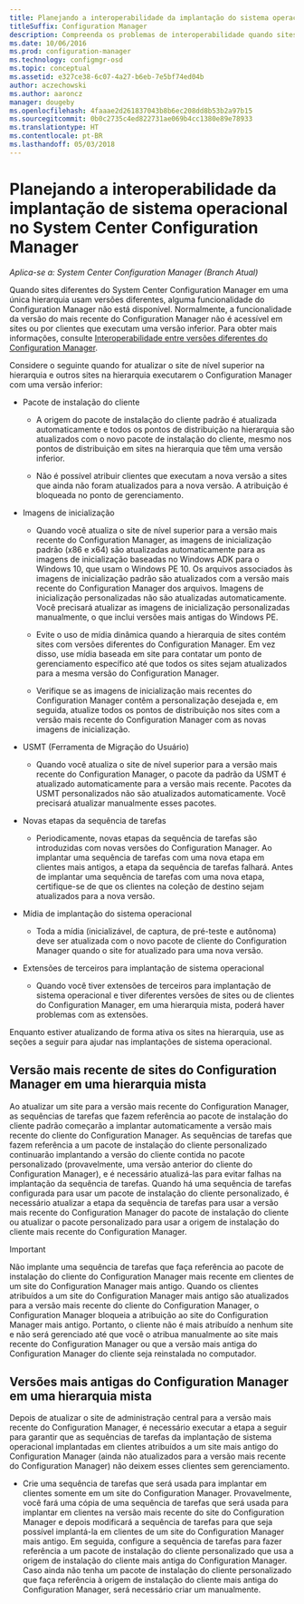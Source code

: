 ```yaml
---
title: Planejando a interoperabilidade da implantação do sistema operacional
titleSuffix: Configuration Manager
description: Compreenda os problemas de interoperabilidade quando sites diferentes do System Center Configuration Manager em uma única hierarquia usam versões diferentes.
ms.date: 10/06/2016
ms.prod: configuration-manager
ms.technology: configmgr-osd
ms.topic: conceptual
ms.assetid: e327ce38-6c07-4a27-b6eb-7e5bf74ed04b
author: aczechowski
ms.author: aaroncz
manager: dougeby
ms.openlocfilehash: 4faaae2d261837043b8b6ec208dd8b53b2a97b15
ms.sourcegitcommit: 0b0c2735c4ed822731ae069b4cc1380e89e78933
ms.translationtype: HT
ms.contentlocale: pt-BR
ms.lasthandoff: 05/03/2018
---
```

# <a name="planning-for-operating-system-deployment-interoperability-in-system-center-configuration-manager"></a>Planejando a interoperabilidade da implantação de sistema operacional no System Center Configuration Manager

*Aplica-se a: System Center Configuration Manager (Branch Atual)*

Quando sites diferentes do System Center Configuration Manager em uma única hierarquia usam versões diferentes, alguma funcionalidade do Configuration Manager não está disponível. Normalmente, a funcionalidade da versão do mais recente do Configuration Manager não é acessível em sites ou por clientes que executam uma versão inferior. Para obter mais informações, consulte [Interoperabilidade entre versões diferentes do Configuration Manager](../../core/plan-design/hierarchy/interoperability-between-different-versions.md).  

 Considere o seguinte quando for atualizar o site de nível superior na hierarquia e outros sites na hierarquia executarem o Configuration Manager com uma versão inferior:  

-   Pacote de instalação do cliente  

    -   A origem do pacote de instalação do cliente padrão é atualizada automaticamente e todos os pontos de distribuição na hierarquia são atualizados com o novo pacote de instalação do cliente, mesmo nos pontos de distribuição em sites na hierarquia que têm uma versão inferior.  

    -   Não é possível atribuir clientes que executam a nova versão a sites que ainda não foram atualizados para a nova versão. A atribuição é bloqueada no ponto de gerenciamento.  

-   Imagens de inicialização  

    -   Quando você atualiza o site de nível superior para a versão mais recente do Configuration Manager, as imagens de inicialização padrão (x86 e x64) são atualizadas automaticamente para as imagens de inicialização baseadas no Windows ADK para o Windows 10, que usam o Windows PE 10. Os arquivos associados às imagens de inicialização padrão são atualizados com a versão mais recente do Configuration Manager dos arquivos. Imagens de inicialização personalizadas não são atualizadas automaticamente. Você precisará atualizar as imagens de inicialização personalizadas manualmente, o que inclui versões mais antigas do Windows PE.  

    -   Evite o uso de mídia dinâmica quando a hierarquia de sites contém sites com versões diferentes do Configuration Manager. Em vez disso, use mídia baseada em site para contatar um ponto de gerenciamento específico até que todos os sites sejam atualizados para a mesma versão do Configuration Manager.  

    -   Verifique se as imagens de inicialização mais recentes do Configuration Manager contêm a personalização desejada e, em seguida, atualize todos os pontos de distribuição nos sites com a versão mais recente do Configuration Manager com as novas imagens de inicialização.  

-   USMT (Ferramenta de Migração do Usuário)  

    -   Quando você atualiza o site de nível superior para a versão mais recente do Configuration Manager, o pacote da padrão da USMT é atualizado automaticamente para a versão mais recente. Pacotes da USMT personalizados não são atualizados automaticamente. Você precisará atualizar manualmente esses pacotes.  

-   Novas etapas da sequência de tarefas  

    -   Periodicamente, novas etapas da sequência de tarefas são introduzidas com novas versões do Configuration Manager. Ao implantar uma sequência de tarefas com uma nova etapa em clientes mais antigos, a etapa da sequência de tarefas falhará. Antes de implantar uma sequência de tarefas com uma nova etapa, certifique-se de que os clientes na coleção de destino sejam atualizados para a nova versão.  

-   Mídia de implantação do sistema operacional  

    -   Toda a mídia (inicializável, de captura, de pré-teste e autônoma) deve ser atualizada com o novo pacote de cliente do Configuration Manager quando o site for atualizado para uma nova versão.  

-   Extensões de terceiros para implantação de sistema operacional  

    -   Quando você tiver extensões de terceiros para implantação de sistema operacional e tiver diferentes versões de sites ou de clientes do Configuration Manager, em uma hierarquia mista, poderá haver problemas com as extensões.  

 Enquanto estiver atualizando de forma ativa os sites na hierarquia, use as seções a seguir para ajudar nas implantações de sistema operacional.  

## <a name="latest-version-of-configuration-manager-sites-in-a-mixed-hierarchy"></a>Versão mais recente de sites do Configuration Manager em uma hierarquia mista  
 Ao atualizar um site para a versão mais recente do Configuration Manager, as sequências de tarefas que fazem referência ao pacote de instalação do cliente padrão começarão a implantar automaticamente a versão mais recente do cliente do Configuration Manager. As sequências de tarefas que fazem referência a um pacote de instalação do cliente personalizado continuarão implantando a versão do cliente contida no pacote personalizado (provavelmente, uma versão anterior do cliente do Configuration Manager), e é necessário atualizá-las para evitar falhas na implantação da sequência de tarefas. Quando há uma sequência de tarefas configurada para usar um pacote de instalação do cliente personalizado, é necessário atualizar a etapa da sequência de tarefas para usar a versão mais recente do Configuration Manager do pacote de instalação do cliente ou atualizar o pacote personalizado para usar a origem de instalação do cliente mais recente do Configuration Manager.  

> [!IMPORTANT]  
>  Não implante uma sequência de tarefas que faça referência ao pacote de instalação do cliente do Configuration Manager mais recente em clientes de um site do Configuration Manager mais antigo. Quando os clientes atribuídos a um site do Configuration Manager mais antigo são atualizados para a versão mais recente do cliente do Configuration Manager, o Configuration Manager bloqueia a atribuição ao site do Configuration Manager mais antigo. Portanto, o cliente não é mais atribuído a nenhum site e não será gerenciado até que você o atribua manualmente ao site mais recente do Configuration Manager ou que a versão mais antiga do Configuration Manager do cliente seja reinstalada no computador.  

## <a name="older-versions-of-configuration-manager-in-a-mixed-hierarchy"></a>Versões mais antigas do Configuration Manager em uma hierarquia mista  
 Depois de atualizar o site de administração central para a versão mais recente do Configuration Manager, é necessário executar a etapa a seguir para garantir que as sequências de tarefas da implantação de sistema operacional implantadas em clientes atribuídos a um site mais antigo do Configuration Manager (ainda não atualizados para a versão mais recente do Configuration Manager) não deixem esses clientes sem gerenciamento.  

-   Crie uma sequência de tarefas que será usada para implantar em clientes somente em um site do Configuration Manager. Provavelmente, você fará uma cópia de uma sequência de tarefas que será usada para implantar em clientes na versão mais recente do site do Configuration Manager e depois modificará a sequência de tarefas para que seja possível implantá-la em clientes de um site do Configuration Manager mais antigo. Em seguida, configure a sequência de tarefas para fazer referência a um pacote de instalação do cliente personalizado que usa a origem de instalação do cliente mais antiga do Configuration Manager. Caso ainda não tenha um pacote de instalação do cliente personalizado que faça referência à origem de instalação do cliente mais antiga do Configuration Manager, será necessário criar um manualmente.  
